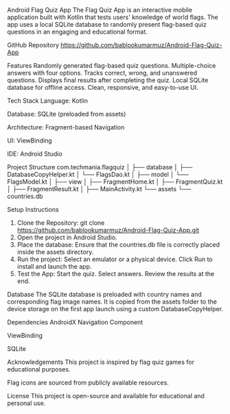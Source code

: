 Android Flag Quiz App
The Flag Quiz App is an interactive mobile application built with Kotlin that tests users' knowledge of world flags. The app uses a local SQLite database to randomly present flag-based quiz questions in an engaging and educational format.


GitHub Repository
https://github.com/bablookumarmuz/Android-Flag-Quiz-App


Features
Randomly generated flag-based quiz questions.
Multiple-choice answers with four options.
Tracks correct, wrong, and unanswered questions.
Displays final results after completing the quiz.
Local SQLite database for offline access.
Clean, responsive, and easy-to-use UI.



Tech Stack
Language: Kotlin

Database: SQLite (preloaded from assets)

Architecture: Fragment-based Navigation

UI: ViewBinding

IDE: Android Studio



 Project Structure
 com.techmania.flagquiz
│
├── database
│   ├── DatabaseCopyHelper.kt
│   └── FlagsDao.kt
│
├── model
│   └── FlagsModel.kt
│
├── view
│   ├── FragmentHome.kt
│   ├── FragmentQuiz.kt
│   ├── FragmentResult.kt
│
├── MainActivity.kt
└── assets
    └── countries.db



Setup Instructions
1. Clone the Repository:
   git clone https://github.com/bablookumarmuz/Android-Flag-Quiz-App.git
2. Open the project in Android Studio.
3. Place the database:
  Ensure that the countries.db file is correctly placed inside the assets directory.
4. Run the project:
   Select an emulator or a physical device.
   Click Run to install and launch the app.
5. Test the App:
  Start the quiz.
  Select answers.
  Review the results at the end.



Database
The SQLite database is preloaded with country names and corresponding flag image names. It is copied from the assets folder to the device storage on the first app launch using a custom DatabaseCopyHelper.



Dependencies
AndroidX Navigation Component

ViewBinding

SQLite


Acknowledgements
This project is inspired by flag quiz games for educational purposes.

Flag icons are sourced from publicly available resources.


License
This project is open-source and available for educational and personal use.
